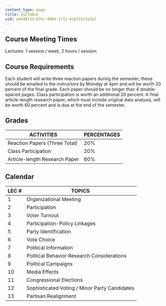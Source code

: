 ```yaml
---
content_type: page
title: Syllabus
uid: e6bd8133-675c-0966-1712-01635413a2b2
---
```


Course Meeting Times
--------------------

Lectures: 1 session / week, 2 hours / session

Course Requirements
-------------------

Each student will write three reaction papers during the semester; these should be emailed to the instructors by Monday at 4pm and will be worth 20 percent of the final grade. Each paper should be no longer than 4 double-spaced pages. Class participation is worth an additional 20 percent. A final article-length research paper, which must include original data analysis, will be worth 60 percent and is due at the end of the semester.

Grades
------

| ACTIVITIES | PERCENTAGES |
| --- | --- |
| Reaction Papers (Three Total) | 20% |
| Class Participation | 20% |
| Article-length Research Paper | 60% 

  

Calendar
--------

| LEC # | TOPICS |
| --- | --- |
| 1 | Organizational Meeting |
| 2 | Participation |
| 3 | Voter Turnout |
| 4 | Participation-Policy Linkages |
| 5 | Party Identification |
| 6 | Vote Choice |
| 7 | Political Information |
| 8 | Political Behavior Research Considerations |
| 9 | Political Campaigns |
| 10 | Media Effects |
| 11 | Congressional Elections |
| 12 | Sophisticated Voting / Minor Party Candidates |
| 13 | Partisan Realignment